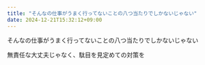 ```yaml
---
title: "そんなの仕事がうまく行ってないことの八つ当たりでしかないじゃない"
date: 2024-12-21T15:32:12+09:00
---
```

そんなの仕事がうまく行ってないことの八つ当たりでしかないじゃない

無責任な大丈夫じゃなく、駄目を見定めての対策を
